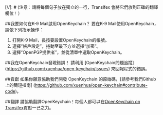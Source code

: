 [//]: # (注意：請將每個句子放在獨立的一行，Transifex 會將它們放到正確的翻譯欄位！）

##我要如何在K-9 Mail啟用OpenKeychain？
要在K-9 Mail使用OpenKeychain，請依下列指示操作：
  1. 打開K-9 Mail，長按要設置OpenKeychain的帳號。
  2. 選擇“帳戶設定”，捲動至最下方並選擇“加密”。
  3. 選擇“OpenPGP提供者”，並從清單中選取OpenKeychain。

##我在OpenKeychain發現錯誤！
請利用 [OpenKeychain問題追蹤] (https://github.com/xuenhua/open-keychain/issues) 來回報程式的錯誤。

##貢獻
如果你願意協助我們開發 OpenKeychain 的原始碼，[請參考我們Github上的簡短指南] (https://github.com/xuenhua/open-keychain#contribute-code)。

##翻譯
請協助翻譯OpenKeychain！每個人都可以在[OpenKeychain on Transifex](https://www.transifex.com/projects/p/open-keychain/)貢獻一己之力。